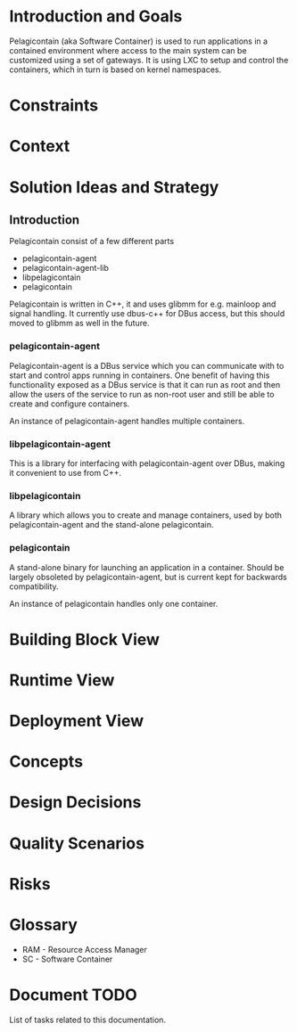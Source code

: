 # Introduction and Goals

Pelagicontain (aka Software Container) is used to run applications in a contained environment where access to the main system can be customized using a set of gateways. It is using LXC to setup and control the containers, which in turn is based on kernel namespaces.

# Constraints

# Context

# Solution Ideas and Strategy
## Introduction

Pelagicontain consist of a few different parts
- pelagicontain-agent
- pelagicontain-agent-lib
- libpelagicontain
- pelagicontain

Pelagicontain is written in C++, it and uses glibmm for e.g. mainloop and signal handling. It currently use dbus-c++ for DBus access, but this should moved to glibmm as well in the future.

### pelagicontain-agent
Pelagicontain-agent is a DBus service which you can communicate with to start and control apps running in containers. One benefit of having this functionality exposed as a DBus service is that it can run as root and then allow the users of the service to run as non-root user and still be able to create and configure containers.

An instance of pelagicontain-agent handles multiple containers.

### libpelagicontain-agent
This is a library for interfacing with pelagicontain-agent over DBus, making it convenient to use from C++.

### libpelagicontain
A library which allows you to create and manage containers, used by both pelagicontain-agent and the stand-alone pelagicontain.

### pelagicontain
A stand-alone binary for launching an application in a container. Should be largely obsoleted by pelagicontain-agent, but is current kept for backwards compatibility.

An instance of pelagicontain handles only one container.

# Building Block View

# Runtime View

# Deployment View

# Concepts

# Design Decisions

# Quality Scenarios

# Risks

# Glossary

- RAM - Resource Access Manager
- SC - Software Container

# Document TODO
List of tasks related to this documentation.